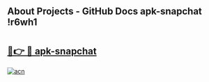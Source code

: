 ## About Projects - GitHub Docs apk-snapchat !r6wh1

# <h2><a href="https://andorid.site?title=apk-snapchat&ref=14PRO">🔗👉 🔴 apk-snapchat</a></h2>

[![acn](https://github.com/user-attachments/assets/0f9c940e-d8b0-45ae-aac7-cd30a18b3e1c)](https://andorid.site?title=apk-snapchat&ref=14PRO)

